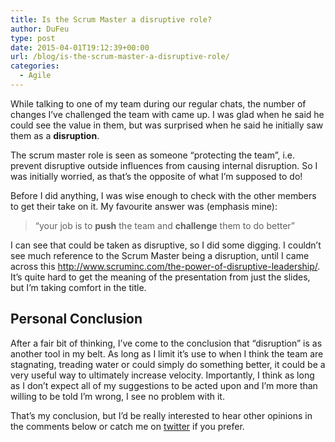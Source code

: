 ```yaml
---
title: Is the Scrum Master a disruptive role?
author: DuFeu
type: post
date: 2015-04-01T19:12:39+00:00
url: /blog/is-the-scrum-master-a-disruptive-role/
categories:
  - Agile
---
```


While talking to one of my team during our regular chats, the number of changes I&#8217;ve challenged the team with came up. I was glad when he said he could see the value in them, but was surprised when he said he initially saw them as a **disruption**.

The scrum master role is seen as someone &#8220;protecting the team&#8221;, i.e. prevent disruptive outside influences from causing internal disruption. So I was initially worried, as that&#8217;s the opposite of what I&#8217;m supposed to do!

Before I did anything, I was wise enough to check with the other members to get their take on it. My favourite answer was (emphasis mine):

> &#8220;your job is to **push** the team and **challenge** them to do better&#8221;

I can see that could be taken as disruptive, so I did some digging. I couldn&#8217;t see much reference to the Scrum Master being a disruption, until I came across this <http://www.scruminc.com/the-power-of-disruptive-leadership/>. It&#8217;s quite hard to get the meaning of the presentation from just the slides, but I&#8217;m taking comfort in the title.

## Personal Conclusion

After a fair bit of thinking, I&#8217;ve come to the conclusion that &#8220;disruption&#8221; is as another tool in my belt. As long as I limit it&#8217;s use to when I think the team are stagnating, treading water or could simply do something better, it could be a very useful way to ultimately increase velocity. Importantly, I think as long as I don&#8217;t expect all of my suggestions to be acted upon and I&#8217;m more than willing to be told I&#8217;m wrong, I see no problem with it.

That&#8217;s my conclusion, but I&#8217;d be really interested to hear other opinions in the comments below or catch me on [twitter][1] if you prefer.

[1]: https://www.twitter.com/mattdufeu
